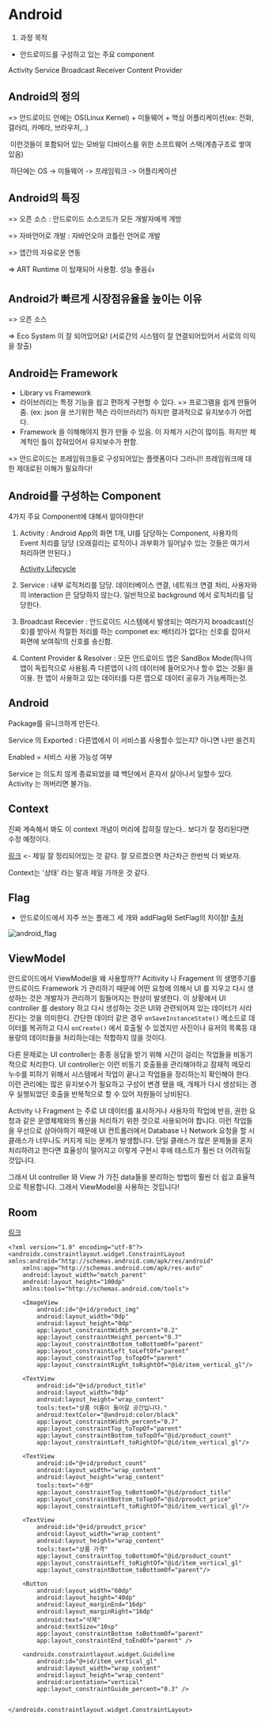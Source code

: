 # Android



1. 과정 목적

- 안드로이드를 구성하고 있는 주요 component

Activity Service Broadcast Receiver Content Provider



## Android의 정의

=> 안드로이드 안에는 OS(Linux Kernel) + 미들웨어 + 핵심 어플리케이션(ex: 전화, 갤러리, 카메라, 브라우저,..)

​     이런것들이 포함되어 있는 모바일 디바이스를 위한 소프트웨어 스택(계층구조로 쌓여있음) 

​	 하단에는 OS -> 미들웨어 -> 프레임워크 -> 어플리케이션



## Android의 특징

=> 오픈 소스 : 안드로이드 소스코드가 모든 개발자에게 개방

=> 자바언어로 개발 : 자바언오아 코틀린 언어로 개발

=> 앱간의 자유로운 연동

=> ART Runtime 이 탑재되어 사용함. 성능 좋음:+1:





## Android가 빠르게 시장점유율을 높이는 이유

=> 오픈 소스

=> Eco System 이 잘 되어있어요! (서로간의 시스템이 잘 연결되어있어서  서로의 이익을 창출)





## Android는 Framework

- Library vs Framework
- 라이브러리는 특정 기능을 쉽고 편하게 구현할 수 있다.  => 프로그램을 쉽게 만들어줌. (ex: json 을 쓰기위한 잭슨 라이브러리?) 하지만 결과적으로 유지보수가 어렵다.
- Framework 을 이해해야지 뭔가 만들 수 있음. 이 자체가 시간이 많이듬. 하지만 체계적인 틀이 잡혀있어서 유지보수가 편함. 

=> 안드로이드는 프레임워크들로 구성되어있는 플랫폼이다 그러니!! 프레임워크에 대한 제대로된 이해가 필요하다!



## Android를 구성하는 Component

4가지 주요 Component에 대해서 알아야한다!

1. Activity : Android App의 화면 1개, UI를 담당하는 Component, 사용자의 Event 처리를 담당 (오래걸리는 로직이나 과부화가 일어날수 있는 것들은 여기서 처리하면 안된다.)

   [Activity Lifecycle](https://starryz.tistory.com/2?category=853011)

   

2. Service : 내부 로직처리를 담당. 데이터베이스 연결, 네트워크 연결 처리, 사용자와의 interaction 은 담당하지 않는다. 일반적으로 background 에서 로직처리를 담당한다.

3. Broadcast Recevier : 안드로이드 시스템에서 발생되는 여러가지 broadcast(신호)를 받아서 적절한 처리를 하는 componet ex: 배터리가 없다는 신호를 잡아서 화면에 보여줘!의 신호를 송신함.

4. Content Provider & Resolver : 모든 안드로이드 앱은 SandBox Mode(하나의 앱이 독립적으로 사용됨.즉 다른앱이 나의 데이터에 들어오거나 할수 없는 것들l 을 이용. 한 앱이 사용하고 있는 데이터를 다른 앱으로 데이터 공유가 가능케하는것. 



## Android

Package를 유니크하게 만든다.





Service 의 Exported : 다른앱에서 이 서비스를 사용할수 있는지? 아니면 나만 쓸건지

Enabled = 서비스 사용 가능성 여부



Service 는 의도치 않게 종료되었을 떄 백단에서 혼자서 살아나서 일할수 있다. Activity 는 꺼버리면 불가능.

## Context

진짜 계속해서 봐도 이 context 개념이 머리에 잡히질 않는다.. 보다가 잘 정리된다면 수정 예정이다. 

[링크](https://starryz.tistory.com/4?category=853011) <- 제일 잘 정리되어있는 것 같다. 잘 모르겠으면 차근차근 한번씩 더 봐보자.

Context는 '상태' 라는 말과 제일 가까운 것 같다.





## Flag
- 안드로이드에서 자주 쓰는 플래그 세 개와 addFlag와 SetFlag의 차이점! [출처](https://stickyny.tistory.com/109)

![android_flag](images/android_flag-8898995.png)





## ViewModel

안드로이드에서 ViewModel을 왜 사용할까?? Acitivity 나 Fragement 의 생명주기를 안드로이드 Framework 가 관리하기 때문에 어떤 요청에 의해서 UI 를 지우고 다시  생성하는 것은 개발자가 관리하기 힘들어지는 현상이 발생한다. 이 상황에서 UI controller 를 destory 하고 다시 생성하는 것은 UI와 관련되어져 있는 데이터가 사라진다는 것을 의미한다. 간단한 데이터 같은 경우 `onSaveInstanceState()` 메소드로 데이터를 복귀하고 다시 `onCreate()` 에서 호출될 수 있겠지만 사진이나 유저의 목록등 대용량의 데이터들을 처리하는데는 적합하지 않을 것이다.

다른 문제로는 UI controller는 종종 응답을 받기 위해 시간이 걸리는 작업들을 비동기적으로 처리한다. UI controller는 이런 비동기 호출들을 관리해야하고 잠재적 메모리 누수를 피하기 위해서 시스템에서 작업이 끝나고 작업들을 정리하는지 확인해야 한다. 이런 관리에는 많은 유지보수가 필요하고 구성이 변경 됐을 때, 개체가 다시 생성되는 경우 실행되었던 호출을 반복적으로 할 수 있어 자원들이 낭비된다.

Activity 나 Fragment 는 주로 UI 데이터를 표시하거나 사용자의 작업에 반응, 권한 요청과 같은 운영체제와의 통신을 처리하기 위한 것으로 사용되어야 합니다. 이런 작업들을 우선으로 삼아야하기 때문에 UI 컨트롤러에서 Database 나 Network 요청을 할 시 클래스가 너무나도 커지게 되는 문제가 발생합니다. 단일 클래스가 많은 문제들을 혼자 처리하려고 한다면 효율성이 떨어지고 이렇게 구현시 후에 테스트가 훨씬 더 어려워질 것입니다.

그래서 UI controller 와 View 가 가진 data들을 분리하는 방법이 훨씬 더 쉽고 효율적으로 작용합니다. 그래서 ViewModel을 사용하는 것입니다!







## Room

[링크](https://tourspace.tistory.com/28?category=788397)



```
<?xml version="1.0" encoding="utf-8"?>
<androidx.constraintlayout.widget.ConstraintLayout xmlns:android="http://schemas.android.com/apk/res/android"
    xmlns:app="http://schemas.android.com/apk/res-auto"
    android:layout_width="match_parent"
    android:layout_height="100dp"
    xmlns:tools="http://schemas.android.com/tools">

    <ImageView
        android:id="@+id/product_img"
        android:layout_width="0dp"
        android:layout_height="0dp"
        app:layout_constraintWidth_percent="0.2"
        app:layout_constraintHeight_percent="0.7"
        app:layout_constraintBottom_toBottomOf="parent"
        app:layout_constraintLeft_toLeftOf="parent"
        app:layout_constraintTop_toTopOf="parent"
        app:layout_constraintRight_toRightOf="@id/item_vertical_gl"/>

    <TextView
        android:id="@+id/product_title"
        android:layout_width="0dp"
        android:layout_height="wrap_content"
        tools:text="상품 이름이 들어갈 공간입니다."
        android:textColor="@android:color/black"
        app:layout_constraintWidth_percent="0.7"
        app:layout_constraintTop_toTopOf="parent"
        app:layout_constraintBottom_toTopOf="@id/product_count"
        app:layout_constraintLeft_toRightOf="@id/item_vertical_gl"/>

    <TextView
        android:id="@+id/product_count"
        android:layout_width="wrap_content"
        android:layout_height="wrap_content"
        tools:text="수량"
        app:layout_constraintTop_toBottomOf="@id/product_title"
        app:layout_constraintBottom_toTopOf="@id/proudct_price"
        app:layout_constraintLeft_toRightOf="@id/item_vertical_gl"/>

    <TextView
        android:id="@+id/proudct_price"
        android:layout_width="wrap_content"
        android:layout_height="wrap_content"
        tools:text="상품 가격"
        app:layout_constraintTop_toBottomOf="@id/product_count"
        app:layout_constraintLeft_toRightOf="@id/item_vertical_gl"
        app:layout_constraintBottom_toBottomOf="parent"/>

    <Button
        android:layout_width="60dp"
        android:layout_height="40dp"
        android:layout_marginEnd="16dp"
        android:layout_marginRight="16dp"
        android:text="삭제"
        android:textSize="10sp"
        app:layout_constraintBottom_toBottomOf="parent"
        app:layout_constraintEnd_toEndOf="parent" />

    <androidx.constraintlayout.widget.Guideline
        android:id="@+id/item_vertical_gl"
        android:layout_width="wrap_content"
        android:layout_height="wrap_content"
        android:orientation="vertical"
        app:layout_constraintGuide_percent="0.3" />


</androidx.constraintlayout.widget.ConstraintLayout>
```